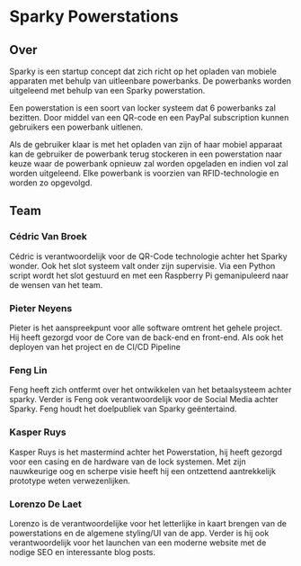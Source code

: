 # Sparky Powerstations

## Over

Sparky is een startup concept dat zich richt op het opladen van mobiele apparaten met behulp van uitleenbare powerbanks. De powerbanks worden uitgeleend met behulp van een Sparky powerstation.

Een powerstation is een soort van locker systeem dat 6 powerbanks zal bezitten. Door middel van een QR-code en een PayPal subscription kunnen gebruikers een powerbank uitlenen.

Als de gebruiker klaar is met het opladen van zijn of haar mobiel apparaat kan de gebruiker de powerbank terug stockeren in een powerstation naar keuze waar de powerbank opnieuw zal worden opgeladen en indien vol zal worden uitgeleend. Elke powerbank is voorzien van RFID-technologie en worden zo opgevolgd.



## Team

### Cédric Van Broek

Cédric is verantwoordelijk voor de QR-Code technologie achter het Sparky wonder. Ook het slot systeem valt onder zijn supervisie. Via een Python script wordt het slot gestuurd en met een Raspberry Pi gemanipuleerd naar de wensen van het team.

### Pieter Neyens

Pieter is het aanspreekpunt voor alle software omtrent het gehele project. Hij heeft gezorgd voor de Core van de back-end en front-end. Als ook het deployen van het project en de CI/CD Pipeline

### Feng Lin

Feng heeft zich ontfermt over het ontwikkelen van het betaalsysteem achter sparky. Verder is Feng ook verantwoordelijk voor de Social Media achter Sparky. Feng houdt het doelpubliek van Sparky geëntertaind.

### Kasper Ruys

Kasper Ruys is het mastermind achter het Powerstation, hij heeft gezorgd voor een casing en de hardware van de lock systemen. Met zijn nauwkeurige oog en scherpe visie heeft hij een ontzettend aantrekkelijk prototype weten verwezenlijken.

### Lorenzo De Laet

Lorenzo is de verantwoordelijke voor het letterlijke in kaart brengen van de powerstations en de algemene styling/UI van de app. Verder is hij ook verantwoordelijk voor het launchen van een moderne website met de nodige SEO en interessante blog posts.
